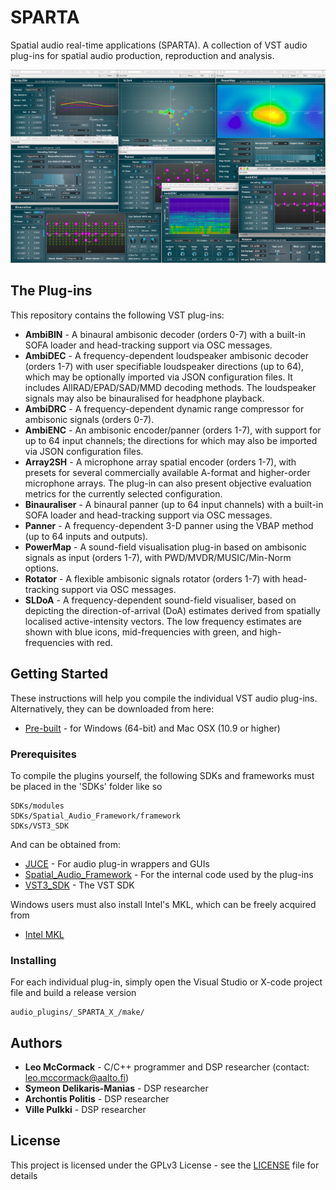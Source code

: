 # SPARTA

Spatial audio real-time applications (SPARTA). A collection of VST audio plug-ins for spatial audio production, reproduction and analysis.

![](sparta_screenshot.png)

## The Plug-ins

This repository contains the following VST plug-ins:
* **AmbiBIN** - A binaural ambisonic decoder (orders 0-7) with a built-in SOFA loader and head-tracking support via OSC messages.
* **AmbiDEC** - A frequency-dependent loudspeaker ambisonic decoder (orders 1-7) with user specifiable loudspeaker directions (up to 64), which may be optionally imported via JSON configuration files. It includes AllRAD/EPAD/SAD/MMD decoding methods. The loudspeaker signals may also be binauralised for headphone playback.
* **AmbiDRC** - A frequency-dependent dynamic range compressor for ambisonic signals (orders 0-7). 
* **AmbiENC** - An ambisonic encoder/panner (orders 1-7), with support for up to 64 input channels; the directions for which may also be imported via JSON configuration files. 
* **Array2SH** - A microphone array spatial encoder (orders 1-7), with presets for several commercially available A-format and higher-order microphone arrays. The plug-in can also present objective evaluation metrics for the currently selected configuration.
* **Binauraliser** - A binaural panner (up to 64 input channels) with a built-in SOFA loader and head-tracking support via OSC messages.
* **Panner** - A frequency-dependent 3-D panner using the VBAP method (up to 64 inputs and outputs).
* **PowerMap** - A sound-field visualisation plug-in based on ambisonic signals as input (orders 1-7), with PWD/MVDR/MUSIC/Min-Norm options.
* **Rotator** - A flexible ambisonic signals rotator (orders 1-7) with head-tracking support via OSC messages. 
* **SLDoA** - A frequency-dependent sound-field visualiser, based on depicting the direction-of-arrival (DoA) estimates derived from spatially localised active-intensity vectors. The low frequency estimates are shown with blue icons, mid-frequencies with green, and high-frequencies with red. 

## Getting Started

These instructions will help you compile the individual VST audio plug-ins. Alternatively, they can be downloaded from here:
* [Pre-built](http://research.spa.aalto.fi/projects/sparta_vsts/) - for Windows (64-bit) and Mac OSX (10.9 or higher)

### Prerequisites

To compile the plugins yourself, the following SDKs and frameworks must be placed in the 'SDKs' folder like so

```
SDKs/modules
SDKs/Spatial_Audio_Framework/framework
SDKs/VST3_SDK
```
And can be obtained from:

* [JUCE](https://shop.juce.com/get-juce/download) - For audio plug-in wrappers and GUIs
* [Spatial_Audio_Framework](https://github.com/leomccormack/Spatial_Audio_Framework) - For the internal code used by the plug-ins
* [VST3_SDK](https://www.steinberg.net/en/company/developers.html) - The VST SDK

Windows users must also install Intel's MKL, which can be freely acquired from
* [Intel MKL](https://software.intel.com/en-us/articles/free-ipsxe-tools-and-libraries)

### Installing

For each individual plug-in, simply open the Visual Studio or X-code project file and build a release version

```
audio_plugins/_SPARTA_X_/make/
```

## Authors

* **Leo McCormack** - C/C++ programmer and DSP researcher (contact: leo.mccormack@aalto.fi)
* **Symeon Delikaris-Manias** - DSP researcher
* **Archontis Politis** -  DSP researcher
* **Ville Pulkki** - DSP researcher


## License

This project is licensed under the GPLv3 License - see the [LICENSE](LICENSE) file for details


